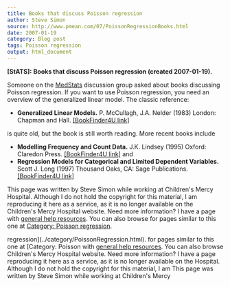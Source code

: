 ```yaml
---
title: Books that discuss Poisson regression
author: Steve Simon
source: http://www.pmean.com/07/PoissonRegressionBooks.html
date: 2007-01-19
category: Blog post
tags: Poisson regression
output: html_document
---
```

**[StATS]:** **Books that discuss Poisson regression
(created 2007-01-19).**

Someone on the [MedStats](../category/InterestingWebsites.html#MeStXx)
discussion group asked about books discussing Poisson regression. If you
want to use Poisson regression, you need an overview of the generalized
linear model. The classic reference:

-   **Generalized Linear Models.** P. McCullagh, J.A. Nelder (1983)
    London: Chapman and Hall. [\[BookFinder4U
    link\]](http://www.bookfinder4u.com/detail/0412238500.html)

is quite old, but the book is still worth reading. More recent books
include

-   **Modelling Frequency and Count Data.** J.K. Lindsey (1995) Oxford:
    Claredon Press. [\[BookFinder4U
    link\]](http://www.bookfinder4u.com/detail/0198523319.html) and
-   **Regression Models for Categorical and Limited Dependent
    Variables.** Scott J. Long (1997) Thousand Oaks, CA: Sage
    Publications. [\[BookFinder4U
    link\]](http://www.bookfinder4u.com/detail/0803973748.html)

This page was written by Steve Simon while working at Children\'s Mercy
Hospital. Although I do not hold the copyright for this material, I am
reproducing it here as a service, as it is no longer available on the
Children\'s Mercy Hospital website. Need more information? I have a page
with [general help resources](../GeneralHelp.html). You can also browse
for pages similar to this one at [Category: Poisson
regression](../category/PoissonRegression.html).
<!---More--->
regression](../category/PoissonRegression.html).
for pages similar to this one at [Category: Poisson
with [general help resources](../GeneralHelp.html). You can also browse
Children\'s Mercy Hospital website. Need more information? I have a page
reproducing it here as a service, as it is no longer available on the
Hospital. Although I do not hold the copyright for this material, I am
This page was written by Steve Simon while working at Children\'s Mercy

<!---Do not use
**[StATS]:** **Books that discuss Poisson regression
This page was written by Steve Simon while working at Children\'s Mercy
Hospital. Although I do not hold the copyright for this material, I am
reproducing it here as a service, as it is no longer available on the
Children\'s Mercy Hospital website. Need more information? I have a page
with [general help resources](../GeneralHelp.html). You can also browse
for pages similar to this one at [Category: Poisson
regression](../category/PoissonRegression.html).
--->

